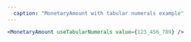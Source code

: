 ```yaml
---
  caption: "MonetaryAmount with tabular numerals example"
---
```


<!-- markdownlint-disable MD041 -->
<!-- dprint-ignore -->
```jsx
<MonetaryAmount useTabularNumerals value={123_456_789} />
```
